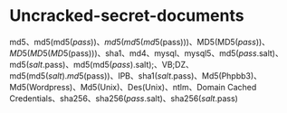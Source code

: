 # Uncracked-secret-documents
md5、md5(md5($pass))、md5(md5(md5($pass)))、MD5(MD5($pass))、MD5(MD5(MD5($pass)))、sha1、md4、mysql、mysql5、md5($pass.$salt)、md5($salt.$pass)、md5(md5($pass).$salt);、VB;DZ、md5(md5($salt).md5($pass))、IPB、sha1($salt.$pass)、Md5(Phpbb3)、Md5(Wordpress)、Md5(Unix)、Des(Unix)、ntlm、Domain Cached Credentials、sha256、sha256($pass.$salt)、sha256($salt.$pass)
